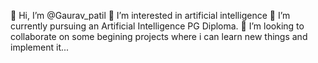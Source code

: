 👋 Hi, I’m @Gaurav_patil
👀 I’m interested in artificial intelligence
🌱 I’m currently pursuing an Artificial Intelligence PG Diploma.
💞️ I’m looking to collaborate on some begining projects where i can learn new things and implement it...
